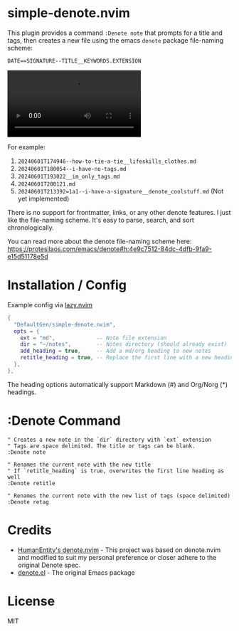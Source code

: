 # simple-denote.nvim

This plugin provides a command `:Denote note` that prompts for a title and tags, then creates a new file using the emacs `denote` package file-naming scheme:

`DATE==SIGNATURE--TITLE__KEYWORDS.EXTENSION`

![](https://i.imgur.com/sRlQeMk.mp4)

For example:
1. `20240601T174946--how-to-tie-a-tie__lifeskills_clothes.md`
2. `20240601T180054--i-have-no-tags.md`
3. `20240601T193022__im_only_tags.md`
4. `20240601T200121.md`
5. `20240601T213392=1a1--i-have-a-signature__denote_coolstuff.md` (Not yet implemented)

There is no support for frontmatter, links, or any other denote features. I just like the file-naming scheme. It's easy to parse, search, and sort chronologically.

You can read more about the denote file-naming scheme here:
https://protesilaos.com/emacs/denote#h:4e9c7512-84dc-4dfb-9fa9-e15d51178e5d

# Installation / Config

Example config via [lazy.nvim](https://github.com/folke/lazy.nvim)

```lua
{
  "DefaultGen/simple-denote.nvim",
  opts = {
    ext = "md",             -- Note file extension
    dir = "~/notes",        -- Notes directory (should already exist)
    add_heading = true,     -- Add a md/org heading to new notes
    retitle_heading = true, -- Replace the first line with a new heading when retitling
  },
},
```

The heading options automatically support Markdown (#) and Org/Norg (*) headings.

# :Denote Command

```vim
" Creates a new note in the `dir` directory with `ext` extension
" Tags are space delimited. The title or tags can be blank.
:Denote note
```

```vim
" Renames the current note with the new title
" If `retitle_heading` is true, overwrites the first line heading as well
:Denote retitle
```

```vim
" Renames the current note with the new list of tags (space delimited)
:Denote retag
```

# Credits

* [HumanEntity's denote.nvim](https://github.com/HumanEntity/denote.nvim) - This project was based on denote.nvim and modified to suit my personal preference or closer adhere to the original Denote spec.
* [denote.el](https://protesilaos.com/emacs/denote) - The original Emacs package

# License

MIT

